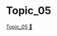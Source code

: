 # Topic_05

[Topic_05 &#128279;](https://alison.com/topic/learn/84267/topic-a-demo-4-optimization-part-2)

